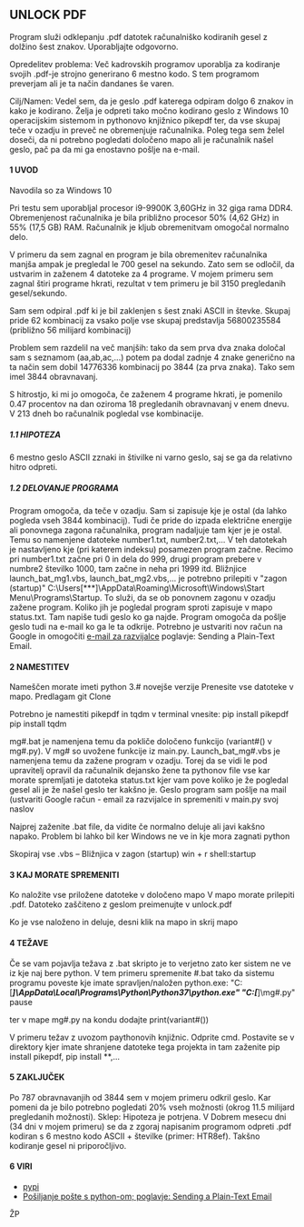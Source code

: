 ﻿## UNLOCK PDF

Program služi odklepanju .pdf datotek računalniško kodiranih gesel z dolžino šest znakov.
Uporabljajte odgovorno.

Opredelitev problema: Več kadrovskih programov uporablja za kodiranje svojih .pdf-je strojno generirano 6 mestno kodo. S tem programom preverjam ali je ta način dandanes še varen.

Cilj/Namen: Vedel sem, da je geslo .pdf katerega odpiram dolgo 6 znakov in kako je kodirano. Želja je odpreti tako močno kodirano geslo z Windows 10 operacijskim sistemom in pythonovo knjižnico pikepdf ter, da vse skupaj teče v ozadju in preveč ne obremenjuje računalnika.
Poleg tega sem želel doseči, da ni potrebno pogledati določeno mapo ali je računalnik našel geslo, pač pa da mi ga enostavno pošlje na e-mail.


#### 1 UVOD


Navodila so za Windows 10

Pri testu sem uporabljal procesor i9-9900K 3,60GHz in 32 giga rama DDR4.
Obremenjenost računalnika je bila približno procesor 50% (4,62 GHz) in 55% (17,5 GB) RAM. Računalnik je kljub obremenitvam omogočal normalno delo.

V primeru da sem zagnal en program je bila obremenitev računalnika manjša ampak je pregledal le 700 gesel na sekundo. Zato sem se odločil, da ustvarim in zaženem 4 datoteke za 4 programe.
V mojem primeru sem zagnal štiri programe hkrati, rezultat v tem primeru je bil 3150 pregledanih gesel/sekundo.

Sam sem odpiral .pdf ki je bil zaklenjen s šest znaki ASCII in števke. Skupaj pride 62 kombinacij za vsako polje vse skupaj predstavlja
56800235584 (približno 56 milijard kombinacij)

Problem sem razdelil na več manjših: tako da sem prva dva znaka določal sam s seznamom (aa,ab,ac,...) potem pa dodal zadnje 4 znake generično
na ta način sem dobil 14776336 kombinacij po 3844 (za prva znaka). Tako sem imel 3844 obravnavanj.

S hitrostjo, ki mi jo omogoča, če zaženem 4 programe hkrati, je pomenilo 0.47 procentov na dan oziroma 18 pregledanih obravnavanj v enem dnevu.
V 213 dneh bo računalnik pogledal vse kombinacije.

##### 1.1 HIPOTEZA

6 mestno geslo ASCII zznaki in štivilke ni varno geslo, saj se ga da relativno hitro odpreti.


##### 1.2 DELOVANJE PROGRAMA

Program omogoča, da teče v ozadju. Sam si zapisuje kje je ostal (da lahko pogleda vseh 3844 kombinacij). Tudi če pride do izpada električne energije ali ponovnega zagona računalnika, program nadaljuje tam kjer je je ostal.
Temu so namenjene datoteke number1.txt, number2.txt,... V teh datotekah je nastavljeno kje (pri katerem indeksu) posamezen program začne. Recimo pri number1.txt začne pri 0 in dela do 999, drugi program prebere v numbre2 številko 1000, tam začne in neha pri 1999 itd.
Bližnjice launch_bat_mg1.vbs, launch_bat_mg2.vbs,... je potrebno prilepiti v "zagon (startup)" C:\Users\[***]\AppData\Roaming\Microsoft\Windows\Start Menu\Programs\Startup.
To služi, da se ob ponovnem zagonu v ozadju zažene program. Koliko jih je pogledal program sproti zapisuje v mapo status.txt. Tam napiše tudi geslo ko ga najde. Program omogoča da pošlje geslo tudi na e-mail ko ga le ta odkrije.
Potrebno je ustvariti nov račun na Google in omogočiti [e-mail za razvijalce](https://realpython.com/python-send-email/) poglavje: Sending a Plain-Text Email.


#### 2 NAMESTITEV

Nameščen morate imeti python 3.# novejše verzije
Prenesite vse datoteke v mapo.
Predlagam git Clone

Potrebno je namestiti pikepdf in tqdm
v terminal vnesite:
pip install pikepdf
pip install tqdm



mg#.bat je namenjena temu da pokliče določeno funkcijo (variant#() v mg#.py). V mg# so uvožene funkcije iz main.py. Launch_bat_mg#.vbs je namenjena temu da zažene program v ozadju. Torej da se vidi le pod upravitelj opravil da računalnik dejansko žene ta pythonov file
vse kar morate spremljati je datoteka status.txt kjer vam pove koliko je že pogledal gesel ali je že našel geslo ter kakšno je. Geslo program sam pošlje na mail (ustvariti Google račun - email za razvijalce in spremeniti v main.py svoj naslov


Najprej zaženite .bat file, da vidite če normalno deluje ali javi kakšno napako. Problem bi lahko bil ker Windows ne ve in kje mora zagnati python

Skopiraj vse .vbs – Bližnjica v zagon (startup) win + r shell:startup


#### 3 KAJ MORATE SPREMENITI

Ko naložite vse priložene datoteke v določeno mapo
V mapo morate prilepiti .pdf. Datoteko zaščiteno z geslom preimenujte v unlock.pdf

Ko je vse naloženo in deluje, desni klik na mapo in skrij mapo

#### 4 TEŽAVE

Če se vam pojavlja težava z .bat skripto je to verjetno zato ker sistem ne ve iz kje naj bere python. 
V tem primeru spremenite #.bat tako da sistemu programu poveste kje imate spravljen/naložen python.exe:
"C:\[***]\AppData\Local\Programs\Python\Python37\python.exe"
"C:\[***]\mg#.py"
pause

ter v mape mg#.py na kondu dodajte print(variant#())

V primeru težav z uvozom paythonovih knjižnic.
Odprite cmd. Postavite se v direktory kjer imate shranjene datoteke tega projekta in tam zaženite pip install pikepdf, pip install **,...

#### 5 ZAKLJUČEK

Po 787 obravnavanjih od 3844 sem v mojem primeru odkril geslo. Kar pomeni da je bilo potrebno pogledati 20% vseh možnosti (okrog 11.5 milijard pregledanih možnosti).
Sklep: Hipoteza je potrjena. V Dobrem mesecu dni (34 dni v mojem primeru) se da z zgoraj napisanim programom odpreti .pdf kodiran s 6 mestno kodo ASCII + številke (primer: HTR8ef).
Takšno kodiranje gesel ni priporočljivo.


#### 6 VIRI

- [pypi](https://pypi.org/project/pikepdf/)
- [Pošiljanje pošte s python-om; poglavje: Sending a Plain-Text Email](https://realpython.com/python-send-email/)


ŽP

